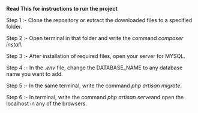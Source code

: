 <strong>Read This for instructions to run the project</strong>

Step 1 :- Clone the repository or extract the downloaded files to a specified folder. 

Step 2 :- Open terminal in that folder and write the command <i>composer install</i>. 

Step 3 :- After installation of required files, open your server for MYSQL. 

Step 4 :- In the <i>.env</i> file, change the DATABASE_NAME to any database name you want to add. 

Step 5 :- In the same terminal, write the command <i>php artisan migrate</i>. 

Step 6 :- In terminal, write the command <i>php artisan serve</i>and open the localhost in any of the browsers. 
